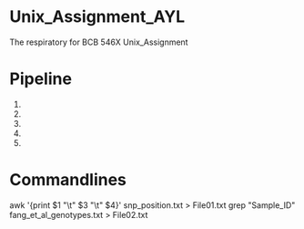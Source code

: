 # Unix_Assignment_AYL
The respiratory for BCB 546X Unix_Assignment

# Pipeline
1. 
2. 
3. 
4. 
5. 

# Commandlines
awk '{print $1 "\t" $3 "\t" $4}' snp_position.txt > File01.txt
grep "Sample_ID" fang_et_al_genotypes.txt > File02.txt
